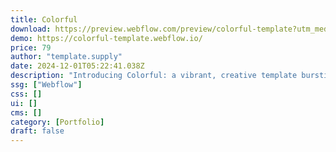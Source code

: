 ```yaml
---
title: Colorful
download: https://preview.webflow.com/preview/colorful-template?utm_medium=preview_link&utm_source=designer&utm_content=colorful-template&preview=d3cfd51ae2620fb0b6f1f2ab84d4e529&locale=en&workflow=preview
demo: https://colorful-template.webflow.io/
price: 79
author: "template.supply"
date: 2024-12-01T05:22:41.038Z
description: "Introducing Colorful: a vibrant, creative template bursting with colors and fun interactions."
ssg: ["Webflow"]
css: []
ui: []
cms: []
category: [Portfolio]
draft: false
---
```

